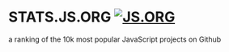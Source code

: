 # STATS.JS.ORG [![JS.ORG](https://img.shields.io/badge/js.org-stats-ffb400.svg?style=flat-square)](http://stats.js.org)
a ranking of the 10k most popular JavaScript projects on Github 

